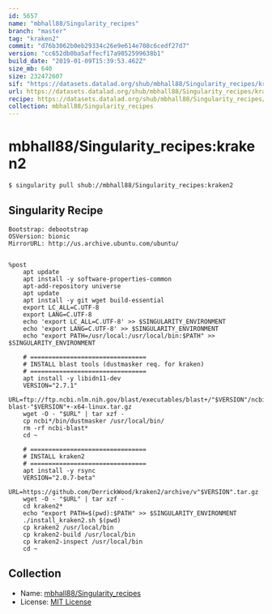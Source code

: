 ```yaml
---
id: 5657
name: "mbhall88/Singularity_recipes"
branch: "master"
tag: "kraken2"
commit: "d76b3062b0eb29334c26e9e614e708c6cedf27d7"
version: "cc652db0ba5affecf17a9852599638b1"
build_date: "2019-01-09T15:39:53.462Z"
size_mb: 640
size: 232472607
sif: "https://datasets.datalad.org/shub/mbhall88/Singularity_recipes/kraken2/2019-01-09-d76b3062-cc652db0/cc652db0ba5affecf17a9852599638b1.simg"
url: https://datasets.datalad.org/shub/mbhall88/Singularity_recipes/kraken2/2019-01-09-d76b3062-cc652db0/
recipe: https://datasets.datalad.org/shub/mbhall88/Singularity_recipes/kraken2/2019-01-09-d76b3062-cc652db0/Singularity
collection: mbhall88/Singularity_recipes
---
```


# mbhall88/Singularity_recipes:kraken2

```bash
$ singularity pull shub://mbhall88/Singularity_recipes:kraken2
```

## Singularity Recipe

```singularity
Bootstrap: debootstrap
OSVersion: bionic
MirrorURL: http://us.archive.ubuntu.com/ubuntu/


%post
    apt update
    apt install -y software-properties-common
    apt-add-repository universe
    apt update
    apt install -y git wget build-essential
    export LC_ALL=C.UTF-8
    export LANG=C.UTF-8
    echo 'export LC_ALL=C.UTF-8' >> $SINGULARITY_ENVIRONMENT
    echo 'export LANG=C.UTF-8' >> $SINGULARITY_ENVIRONMENT
    echo "export PATH=/usr/local:/usr/local/bin:$PATH" >> $SINGULARITY_ENVIRONMENT

    # ================================
    # INSTALL blast tools (dustmasker req. for kraken)
    # ================================
    apt install -y libidn11-dev
    VERSION="2.7.1"
    URL=ftp://ftp.ncbi.nlm.nih.gov/blast/executables/blast+/"$VERSION"/ncbi-blast-"$VERSION"+-x64-linux.tar.gz
    wget -O - "$URL" | tar xzf -
    cp ncbi*/bin/dustmasker /usr/local/bin/
    rm -rf ncbi-blast*
    cd ~

    # ================================
    # INSTALL kraken2
    # ================================
    apt install -y rsync
    VERSION="2.0.7-beta"
    URL=https://github.com/DerrickWood/kraken2/archive/v"$VERSION".tar.gz
    wget -O - "$URL" | tar xzf -
    cd kraken2*
    echo "export PATH=$(pwd):$PATH" >> $SINGULARITY_ENVIRONMENT
    ./install_kraken2.sh $(pwd)
    cp kraken2 /usr/local/bin
    cp kraken2-build /usr/local/bin
    cp kraken2-inspect /usr/local/bin
    cd ~
```

## Collection

 - Name: [mbhall88/Singularity_recipes](https://github.com/mbhall88/Singularity_recipes)
 - License: [MIT License](https://api.github.com/licenses/mit)

